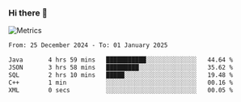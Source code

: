 ### Hi there 👋

![Metrics](https://github.com/radoapx/radoapx/blob/main/github-metrics.svg)

<!--START_SECTION:waka-->

```txt
From: 25 December 2024 - To: 01 January 2025

Java       4 hrs 59 mins   ███████████░░░░░░░░░░░░░░   44.64 %
JSON       3 hrs 58 mins   █████████░░░░░░░░░░░░░░░░   35.62 %
SQL        2 hrs 10 mins   █████░░░░░░░░░░░░░░░░░░░░   19.48 %
C++        1 min           ░░░░░░░░░░░░░░░░░░░░░░░░░   00.16 %
XML        0 secs          ░░░░░░░░░░░░░░░░░░░░░░░░░   00.05 %
```

<!--END_SECTION:waka-->

<!--
**radoapx/radoapx** is a ✨ _special_ ✨ repository because its `README.md` (this file) appears on your GitHub profile.

Here are some ideas to get you started:

- 🔭 I’m currently working on ...
- 🌱 I’m currently learning ...
- 👯 I’m looking to collaborate on ...
- 🤔 I’m looking for help with ...
- 💬 Ask me about ...
- 📫 How to reach me: ...
- 😄 Pronouns: ...
- ⚡ Fun fact: ...
-->

